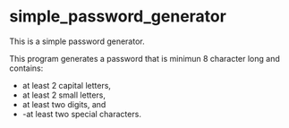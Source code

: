 # simple_password_generator
This is a simple password generator.

This program generates a password that is minimun 8 character long and contains:
- at least 2 capital letters,
- at least 2 small letters,
- at least two digits, and
- -at least two special characters.
